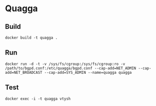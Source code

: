 # Quagga

## Build

    docker build -t quagga .

## Run

    docker run -d -t -v /sys/fs/cgroup:/sys/fs/cgroup:ro -v /path/to/bgpd.conf:/etc/quagga/bgpd.conf --cap-add=NET_ADMIN --cap-add=NET_BROADCAST --cap-add=SYS_ADMIN --name=quagga quagga

## Test

    docker exec -i -t quagga vtysh
